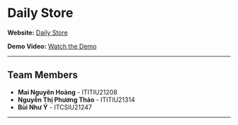 # Daily Store

**Website:** [Daily Store](https://dailystore.azurewebsites.net/)

**Demo Video:** [Watch the Demo](https://youtu.be/rBOKfUVrCRQ)

---

## Team Members

- **Mai Nguyên Hoàng** - ITITIU21208
- **Nguyễn Thị Phương Thảo** - ITITIU21314
- **Bùi Như Ý** - ITCSIU21247

---
